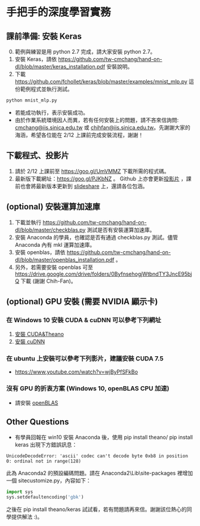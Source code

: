# 手把手的深度學習實務
## 課前準備: 安裝 Keras
0. 範例與練習是用 python 2.7 完成，請大家安裝 python 2.7。
1. 安裝 Keras，請依 https://github.com/tw-cmchang/hand-on-dl/blob/master/keras_installation.pdf 安裝說明。
2. 下載 https://github.com/fchollet/keras/blob/master/examples/mnist_mlp.py 這份範例程式並執行測試。
```python
python mnist_mlp.py
```
+ 若能成功執行，表示安裝成功。
+ 由於作業系統環境因人而異，若有任何安裝上的問題，請不吝來信詢問: cmchang@iis.sinica.edu.tw 或 chihfan@iis.sinica.edu.tw。先謝謝大家的海涵，希望各位能在 2/12 上課前完成安裝流程，謝謝！

## 下載程式、投影片
1. 請於 2/12 上課前至 https://goo.gl/UmVMMZ 下載所需的程式碼。
2. 最新版下載網址：https://goo.gl/PJKbNZ 。 Github 上亦會更新[投影片](https://github.com/tw-cmchang/hand-on-dl/blob/master/slide_DL_final.pdf) ，課前也會將最新版本更新到 [slideshare](http://www.slideshare.net/tw_dsconf/ss-70083878) 上，還請各位包涵。

## (optional) 安裝運算加速庫
1. 下載並執行 https://github.com/tw-cmchang/hand-on-dl/blob/master/checkblas.py 測試是否有安裝運算加速庫。
2. 安裝 Anaconda 的學員，也確認是否有通過 checkblas.py 測試。儘管 Anaconda 內有 mkl 運算加速庫。
3. 安裝 openblas，請依 https://github.com/tw-cmchang/hand-on-dl/blob/master/openblas_installation.pdf 。
4. 另外，若需要安裝 openblas 可至 https://drive.google.com/drive/folders/0ByfnsehogjWtbndTY3JncE95bjQ 下載 (謝謝 Chih-Fan)。

## (optional) GPU 安裝 (需要 NVIDIA 顯示卡)
### 在 Windows 10 安裝 CUDA & cuDNN 可以參考下列網址
1. [安裝 CUDA&Theano](http://ankivil.com/installing-keras-theano-and-dependencies-on-windows-10/)
2. [安裝 cuDNN](http://ankivil.com/making-theano-faster-with-cudnn-and-cnmem-on-windows-10/)

### 在 ubuntu 上安裝可以參考下列影片，建議安裝 CUDA 7.5
* https://www.youtube.com/watch?v=wjByPfSFkBo

### 沒有 GPU 的折衷方案 (Windows 10, openBLAS CPU 加速)
* 請安裝 [openBLAS](https://github.com/chihfanhsu/dnn_hand_by_hand/blob/master/openblas_install.pdf)

## Other Questions
+ 有學員回報在 win10 安裝 Anaconda 後，使用 pip install theano/ pip install keras 出現下方錯誤訊息：
```pyhon
UnicodeDecodeError: 'ascii' codec can't decode byte 0xb8 in position 0: ordinal not in range(128)
```
此為 Anaconda2 的預設編碼問題。請在 Anaconda2\Lib\site-packages 裡增加一個 sitecustomize.py，內容如下：
```python
import sys 
sys.setdefaultencoding('gbk')
```
之後在 pip install theano/keras 試試看，若有問題請再來信。謝謝該位熱心的同學提供解法 :)。
